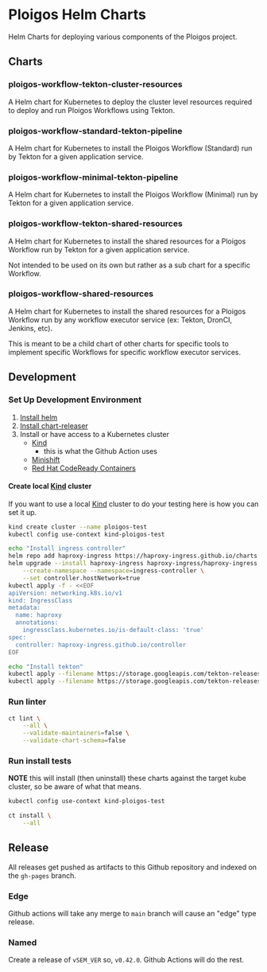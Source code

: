 # Ploigos Helm Charts
Helm Charts for deploying various components of the Ploigos project.

## Charts

### ploigos-workflow-tekton-cluster-resources
A Helm chart for Kubernetes to deploy the cluster level resources required to
deploy and run Ploigos Workflows using Tekton.

### ploigos-workflow-standard-tekton-pipeline
A Helm chart for Kubernetes to install the Ploigos Workflow (Standard) run by Tekton for a
given application service.

### ploigos-workflow-minimal-tekton-pipeline
A Helm chart for Kubernetes to install the Ploigos Workflow (Minimal) run by Tekton for a
given application service.

### ploigos-workflow-tekton-shared-resources
A Helm chart for Kubernetes to install the shared resources for a Ploigos Workflow run
by Tekton for a given application service.

Not intended to be used on its own but rather as a sub chart for a specific Workflow.

### ploigos-workflow-shared-resources
A Helm chart for Kubernetes to install the shared resources for a Ploigos Workflow run
by any workflow executor service (ex: Tekton, DronCI, Jenkins, etc).

This is meant to be a child chart of other charts for specific tools to implement specific
Workflows for specific workflow executor services.

## Development

### Set Up Development Environment

1. [Install helm](https://github.com/helm/helm#install)
2. [Install chart-releaser](https://github.com/helm/chart-releaser#installation)
3. Install or have access to a Kubernetes cluster
    * [Kind](https://kind.sigs.k8s.io/)
        - this is what the Github Action uses
    * [Minishift](https://www.okd.io/minishift/)
    * [Red Hat CodeReady Containers](https://developers.redhat.com/products/codeready-containers/overview)

#### Create local [Kind](https://kind.sigs.k8s.io/) cluster
If you want to use a local [Kind](https://kind.sigs.k8s.io/) cluster to do your testing here is
how you can set it up.

```bash
kind create cluster --name ploigos-test
kubectl config use-context kind-ploigos-test

echo "Install ingress controller"
helm repo add haproxy-ingress https://haproxy-ingress.github.io/charts
helm upgrade --install haproxy-ingress haproxy-ingress/haproxy-ingress \
    --create-namespace --namespace=ingress-controller \
    --set controller.hostNetwork=true
kubectl apply -f - <<EOF
apiVersion: networking.k8s.io/v1
kind: IngressClass
metadata:
  name: haproxy
  annotations:
    ingressclass.kubernetes.io/is-default-class: 'true'
spec:
  controller: haproxy-ingress.github.io/controller
EOF

echo "Install tekton"
kubectl apply --filename https://storage.googleapis.com/tekton-releases/pipeline/previous/v0.22.0/release.yaml
kubectl apply --filename https://storage.googleapis.com/tekton-releases/triggers/previous/v0.12.0/release.yaml
```

### Run linter

```bash
ct lint \
    --all \
    --validate-maintainers=false \
    --validate-chart-schema=false
```

### Run install tests

**NOTE** this will install (then uninstall) these charts against the target kube cluster,
so be aware of what that means.

```bash
kubectl config use-context kind-ploigos-test

ct install \
    --all
```

## Release
All releases get pushed as artifacts to this Github repository and indexed on the `gh-pages` branch.

### Edge
Github actions will take any merge to `main` branch will cause an "edge" type release.

### Named
Create a release of `vSEM_VER` so, `v0.42.0`. Github Actions will do the rest.
